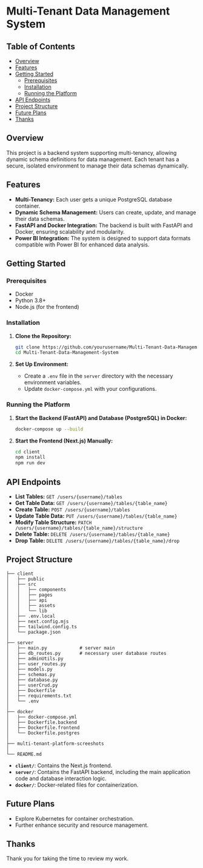 # Multi-Tenant Data Management System

## Table of Contents

- [Overview](#overview)
- [Features](#features)
- [Getting Started](#getting-started)
  - [Prerequisites](#prerequisites)
  - [Installation](#installation)
  - [Running the Platform](#running-the-platform)
- [API Endpoints](#api-endpoints)
- [Project Structure](#project-structure)
- [Future Plans](#future-plans)
- [Thanks](#thanks)

## Overview

This project is a backend system supporting multi-tenancy, allowing dynamic schema definitions for data management. Each tenant has a secure, isolated environment to manage their data schemas dynamically.

## Features

- **Multi-Tenancy:** Each user gets a unique PostgreSQL database container.
- **Dynamic Schema Management:** Users can create, update, and manage their data schemas.
- **FastAPI and Docker Integration:** The backend is built with FastAPI and Docker, ensuring scalability and modularity.
- **Power BI Integration:** The system is designed to support data formats compatible with Power BI for enhanced data analysis.

## Getting Started

### Prerequisites

- Docker
- Python 3.8+
- Node.js (for the frontend)

### Installation

1. **Clone the Repository:**

   ```bash
   git clone https://github.com/yourusername/Multi-Tenant-Data-Management-System.git
   cd Multi-Tenant-Data-Management-System
   ```

2. **Set Up Environment:**
   - Create a `.env` file in the `server` directory with the necessary environment variables.
   - Update `docker-compose.yml` with your configurations.

### Running the Platform

1. **Start the Backend (FastAPI) and Database (PostgreSQL) in Docker:**

   ```bash
   docker-compose up --build
   ```

2. **Start the Frontend (Next.js) Manually:**
   ```bash
   cd client
   npm install
   npm run dev
   ```

## API Endpoints

- **List Tables:** `GET /users/{username}/tables`
- **Get Table Data:** `GET /users/{username}/tables/{table_name}`
- **Create Table:** `POST /users/{username}/tables`
- **Update Table Data:** `PUT /users/{username}/tables/{table_name}`
- **Modify Table Structure:** `PATCH /users/{username}/tables/{table_name}/structure`
- **Delete Table:** `DELETE /users/{username}/tables/{table_name}`
- **Drop Table:** `DELETE /users/{username}/tables/{table_name}/drop`

## Project Structure

```plaintext
├── client
│   ├── public
│   ├── src
│   │   ├── components
│   │   ├── pages
│   │   ├── api
│   │   ├── assets
│   │   └── lib
│   ├── .env.local
│   ├── next.config.mjs
│   ├── tailwind.config.ts
│   └── package.json
│
├── server
│   ├── main.py            # server main
│   ├── db_routes.py       # necessary user database routes
│   ├── adminUtils.py
│   ├── user_routes.py
│   ├── models.py
│   ├── schemas.py
│   ├── database.py
│   ├── userCrud.py
│   ├── Dockerfile
│   ├── requirements.txt
│   └── .env
│
├── docker
│   ├── docker-compose.yml
│   ├── Dockerfile.backend
│   ├── Dockerfile.frontend
│   └── Dockerfile.postgres
│
├── multi-tenant-platform-screeshots
│
└── README.md
```

- **`client/`**: Contains the Next.js frontend.
- **`server/`**: Contains the FastAPI backend, including the main application code and database interaction logic.
- **`docker/`**: Docker-related files for containerization.

## Future Plans

- Explore Kubernetes for container orchestration.
- Further enhance security and resource management.

## Thanks

Thank you for taking the time to review my work.
